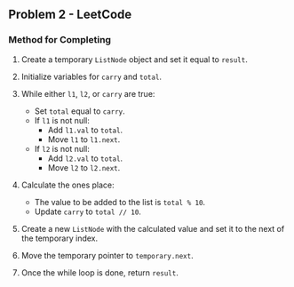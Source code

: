 ## Problem 2 - LeetCode

### Method for Completing

1. Create a temporary `ListNode` object and set it equal to `result`.
2. Initialize variables for `carry` and `total`.

3. While either `l1`, `l2`, or `carry` are true:
   - Set `total` equal to `carry`.
   - If `l1` is not null:
     - Add `l1.val` to `total`.
     - Move `l1` to `l1.next`.
   - If `l2` is not null:
     - Add `l2.val` to `total`.
     - Move `l2` to `l2.next`.

4. Calculate the ones place:
   - The value to be added to the list is `total % 10`.
   - Update `carry` to `total // 10`.

5. Create a new `ListNode` with the calculated value and set it to the next of the temporary index.

6. Move the temporary pointer to `temporary.next`.

7. Once the while loop is done, return `result`.
